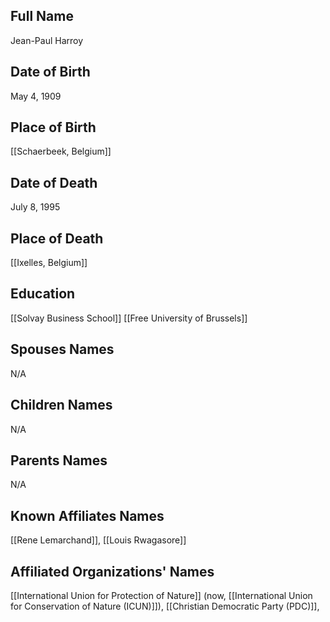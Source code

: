 ## Full Name
Jean-Paul Harroy

## Date of Birth
May 4, 1909

## Place of Birth
[[Schaerbeek, Belgium]]

## Date of Death
July 8, 1995

## Place of Death
[[Ixelles, Belgium]]

## Education
[[Solvay Business School]]
[[Free University of Brussels]]

## Spouses Names
N/A

## Children Names
N/A

## Parents Names
N/A

## Known Affiliates Names
[[Rene Lemarchand]], [[Louis Rwagasore]]


## Affiliated Organizations' Names
[[International Union for Protection of Nature]] (now, [[International Union for Conservation of Nature (ICUN)]]), [[Christian Democratic Party (PDC)]], 